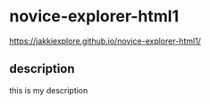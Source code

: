 # novice-explorer-html1
 https://jakkiexplore.github.io/novice-explorer-html1/

 ## description 
 this is my description 